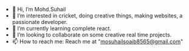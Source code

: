 - 👋 Hi, I’m Mohd.Suhail
- 👀 I’m interested in cricket, doing creative things, making websites, a passionate developer.
- 🌱 I’m currently learning complete react.
- 💞️ I’m looking to collaborate on some creative real time projects.
- 📫 How to reach me: Reach me at "mosuhailsoaib8565@gmail.com"

<!---
suhail151/suhail151 is a ✨ special ✨ repository because its `README.md` (this file) appears on your GitHub profile.
You can click the Preview link to take a look at your changes.
--->
